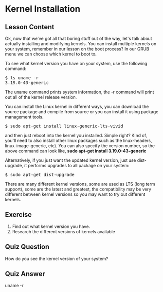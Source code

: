 # Kernel Installation

## Lesson Content

Ok, now that we've got all that boring stuff out of the way, let's talk about actually installing and modifying kernels. You can install multiple kernels on your system, remember in our lesson on the boot process? In our GRUB menu we can choose which kernel to boot to. 

To see what kernel version you have on your system, use the following command:

<pre>$ ls uname -r
3.19.0-43-generic</pre>

The uname command prints system information, the -r command will print out all of the kernel release version.

You can install the Linux kernel in different ways, you can download the source package and compile from source or you can install it using package management tools.

<pre>$ sudo apt-get install linux-generic-lts-vivid</pre>

and then just reboot into the kernel you installed. Simple right? Kind of, you'll need to also install other linux packages such as the linux-headers, linux-image-generic, etc). You can also specify the version number, so the above command can look like, <b>sudo apt-get install 3.19.0-43-generic</b>

Alternatively, if you just want the updated kernel version, just use dist-upgrade, it performs upgrades to all package on your system:

<pre>$ sudo apt-get dist-upgrade</pre>

There are many different kernel versions, some are used as LTS (long term support), some are the latest and greatest, the compatibility may be very different between kernel versions so you may want to try out different kernels.

## Exercise

<ol>
<li>Find out what kernel version you have.</li>
<li>Research the different versions of kernels available</li>
</ol>

## Quiz Question

How do you see the kernel version of your system?

## Quiz Answer

uname -r